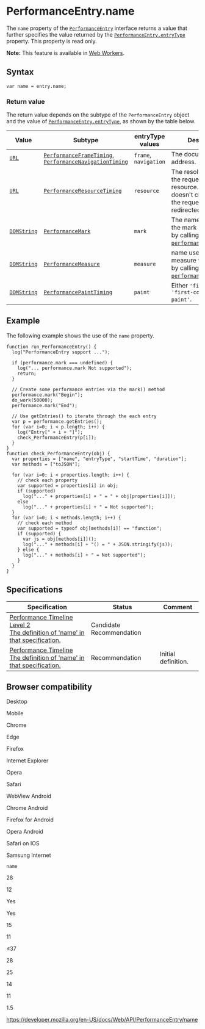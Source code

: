 # PerformanceEntry.name

The `name` property of the [`PerformanceEntry`](../performanceentry) interface returns a value that further specifies the value returned by the [`PerformanceEntry.entryType`](entrytype) property. This property is read only.

**Note:** This feature is available in [Web Workers](../web_workers_api).

## Syntax

    var name = entry.name;

### Return value

The return value depends on the subtype of the `PerformanceEntry` object and the value of [`PerformanceEntry.entryType`](entrytype), as shown by the table below.

<table><thead><tr class="header"><th>Value</th><th>Subtype</th><th>entryType values</th><th>Description</th></tr></thead><tbody><tr class="odd"><td><a href="../url"><code>URL</code></a></td><td><a href="../performanceframetiming"><code>PerformanceFrameTiming</code></a>, <a href="../performancenavigationtiming"><code>PerformanceNavigationTiming</code></a></td><td><code>frame</code>, <code>navigation</code></td><td>The document's address.</td></tr><tr class="even"><td><a href="../url"><code>URL</code></a></td><td><a href="../performanceresourcetiming"><code>PerformanceResourceTiming</code></a></td><td><code>resource</code></td><td>The resolved URL of the requested resource. This value doesn't change even if the request is redirected.</td></tr><tr class="odd"><td><a href="../domstring"><code>DOMString</code></a></td><td><a href="../performancemark"><code>PerformanceMark</code></a></td><td><code>mark</code></td><td>The name used when the mark was created by calling <a href="../performance/mark"><code>performance.mark()</code></a>.</td></tr><tr class="even"><td><a href="../domstring"><code>DOMString</code></a></td><td><a href="../performancemeasure"><code>PerformanceMeasure</code></a></td><td><code>measure</code></td><td>name used when the measure was created by calling <a href="../performance/measure"><code>performance.measure()</code></a>.</td></tr><tr class="odd"><td><a href="../domstring"><code>DOMString</code></a></td><td><a href="../performancepainttiming"><code>PerformancePaintTiming</code></a></td><td><code>paint</code></td><td>Either <code>'first-paint'</code> or <code>'first-contentful-paint'</code>.</td></tr></tbody></table>

## Example

The following example shows the use of the `name` property.

    function run_PerformanceEntry() {
      log("PerformanceEntry support ...");

      if (performance.mark === undefined) {
        log("... performance.mark Not supported");
        return;
      }

      // Create some performance entries via the mark() method
      performance.mark("Begin");
      do_work(50000);
      performance.mark("End");

      // Use getEntries() to iterate through the each entry
      var p = performance.getEntries();
      for (var i=0; i < p.length; i++) {
        log("Entry[" + i + "]");
        check_PerformanceEntry(p[i]);
      }
    }
    function check_PerformanceEntry(obj) {
      var properties = ["name", "entryType", "startTime", "duration"];
      var methods = ["toJSON"];

      for (var i=0; i < properties.length; i++) {
        // check each property
        var supported = properties[i] in obj;
        if (supported)
          log("..." + properties[i] + " = " + obj[properties[i]]);
        else
          log("..." + properties[i] + " = Not supported");
      }
      for (var i=0; i < methods.length; i++) {
        // check each method
        var supported = typeof obj[methods[i]] == "function";
        if (supported) {
          var js = obj[methods[i]]();
          log("..." + methods[i] + "() = " + JSON.stringify(js));
        } else {
          log("..." + methods[i] + " = Not supported");
        }
      }
    }

## Specifications

<table><thead><tr class="header"><th>Specification</th><th>Status</th><th>Comment</th></tr></thead><tbody><tr class="odd"><td><a href="https://w3c.github.io/performance-timeline/#dom-performanceentry-name">Performance Timeline Level 2<br />
<span class="small">The definition of 'name' in that specification.</span></a></td><td><span class="spec-cr">Candidate Recommendation</span></td><td></td></tr><tr class="even"><td><a href="https://www.w3.org/TR/performance-timeline/#dom-performanceentry-name">Performance Timeline<br />
<span class="small">The definition of 'name' in that specification.</span></a></td><td><span class="spec-rec">Recommendation</span></td><td>Initial definition.</td></tr></tbody></table>

## Browser compatibility

Desktop

Mobile

Chrome

Edge

Firefox

Internet Explorer

Opera

Safari

WebView Android

Chrome Android

Firefox for Android

Opera Android

Safari on IOS

Samsung Internet

`name`

28

12

Yes

Yes

15

11

≤37

28

25

14

11

1.5

<a href="https://developer.mozilla.org/en-US/docs/Web/API/PerformanceEntry/name" class="_attribution-link">https://developer.mozilla.org/en-US/docs/Web/API/PerformanceEntry/name</a>
